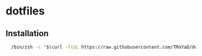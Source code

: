 # dotfiles

## Installation

```sh
  /bin/zsh -c "$(curl -fsSL https://raw.githubusercontent.com/TMaYaD/dotfiles/master/install.sh)"
```
